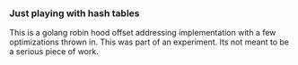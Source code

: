 ### Just playing with hash tables ###

This is a golang robin hood offset addressing implementation with a few optimizations thrown in. This was part of an experiment. Its not meant to be a serious piece of work.